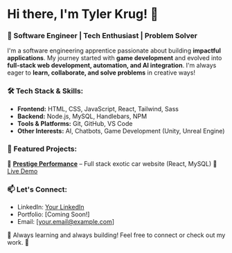 # Hi there, I'm Tyler Krug! 👋

### 🚀 Software Engineer | Tech Enthusiast | Problem Solver

I'm a software engineering apprentice passionate about building **impactful applications**. My journey started with **game development** and evolved into **full-stack web development, automation, and AI integration**. I'm always eager to **learn, collaborate, and solve problems** in creative ways!

### 🛠️ Tech Stack & Skills:
- **Frontend:** HTML, CSS, JavaScript, React, Tailwind, Sass
- **Backend:** Node.js, MySQL, Handlebars, NPM
- **Tools & Platforms:** Git, GitHub, VS Code
- **Other Interests:** AI, Chatbots, Game Development (Unity, Unreal Engine)

### 🌟 Featured Projects:
🔹 **[Prestige Performance](https://github.com/Tylerk2565/React-Ecommerce-Updated)** – Full stack exotic car website (React, MySQL) 🔗 [Live Demo](https://react-ecommerce-updated.onrender.com/)

### 📫 Let's Connect:
- LinkedIn: [Your LinkedIn](#)
- Portfolio: [Coming Soon!]
- Email: [your.email@example.com]

🚀 Always learning and always building! Feel free to connect or check out my work. 🎉
